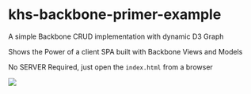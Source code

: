 # khs-backbone-primer-example
A simple  Backbone CRUD implementation with dynamic D3 Graph

Shows the Power of a client SPA built with Backbone Views and Models

No SERVER Required, just open the `index.html` from a browser

![](https://github.com/in-the-keyhole/khs-backbone-primer-example/tree/master/img)

